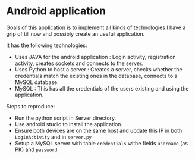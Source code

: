 # Android application

Goals of this application is to implement all kinds of technologies I have a grip of till now and possibly create an useful application. 

It has the following technologies:
* Uses JAVA for the android application : Login activity, registration activity, creates sockets and connects to the server.
* Uses Python to host a server : Creates a server, checks whether the credentials match the existing ones in the database, connects to a MySQL database.
* MySQL : This has all the credentials of the users existing and using the application.  

Steps to reproduce:
* Run the python script in Server directory.
* Use android studio to install the application.
* Ensure both devices are on the same host and update this IP in both ```LoginActivity``` and in ```server.py```
* Setup a MySQL server with table ```credentials``` withe fields ```username``` (as PK) and ```password```
